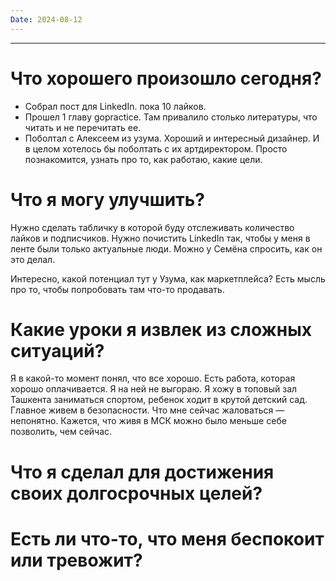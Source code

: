 ```yaml
---
Date: 2024-08-12
---
```

---
# Что хорошего произошло сегодня?
- Собрал пост для LinkedIn. пока 10 лайков. 
- Прошел 1 главу gopractice. Там привалило столько литературы, что читать и не перечитать ее. 
- Поболтал с Алексеем из узума. Хороший и интересный дизайнер. И в целом хотелось бы поболтать с их артдиректором. Просто познакомится, узнать про то, как работаю, какие цели.



# Что я могу улучшить?
Нужно сделать табличку в которой буду отслеживать количество лайков и подписчиков. 
Нужно почистить LinkedIn так, чтобы у меня в ленте были только актуальные люди. Можно у Семёна спросить, как он это делал. 

Интересно, какой потенциал тут у Узума, как маркетплейса? Есть мысль про то, чтобы попробовать там что-то продавать. 

# Какие уроки я извлек из сложных ситуаций?
Я в какой-то момент понял, что все хорошо. Есть работа, которая хорошо оплачивается. Я на ней не выгораю. Я хожу в топовый зал Ташкента заниматься спортом, ребенок ходит в крутой детский сад. Главное живем в безопасности. 
Что мне сейчас жаловаться — непонятно. Кажется, что живя в МСК можно было меньше себе позволить, чем сейчас. 



# Что я сделал для достижения своих долгосрочных целей?



# Есть ли что-то, что меня беспокоит или тревожит?







